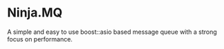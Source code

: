 Ninja.MQ
========

A simple and easy to use boost::asio based message queue with a strong focus on performance.
